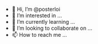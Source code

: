 - 👋 Hi, I’m @posterloi
- 👀 I’m interested in ...
- 🌱 I’m currently learning ...
- 💞️ I’m looking to collaborate on ...
- 📫 How to reach me ...

<!---
posterloi/posterloi is a ✨ special ✨ repository because its `README.md` (this file) appears on your GitHub profile.
You can click the Preview link to take a look at your changes.
--->

